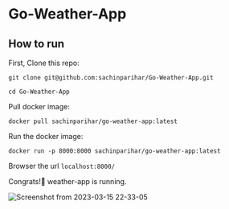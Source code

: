 # Go-Weather-App
## How to run
First, Clone this repo:
```
git clone git@github.com:sachinparihar/Go-Weather-App.git
```
```
cd Go-Weather-App
```

Pull docker image:
```
docker pull sachinparihar/go-weather-app:latest
```
Run the docker image:
```
docker run -p 8000:8000 sachinparihar/go-weather-app:latest
```
Browser the url ```localhost:8000/ ```

Congrats!🎉 weather-app is running.

![Screenshot from 2023-03-15 22-33-05](https://user-images.githubusercontent.com/94243074/225385758-b8ab612d-8078-45e2-b5fd-d0c0a0ee2fbc.png)
